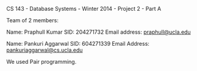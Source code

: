 CS 143 - Database Systems - Winter 2014 - Project 2 - Part A

Team of 2 members:

Name: Praphull Kumar
SID: 204271732
Email address: praphull@ucla.edu

Name: Pankuri Aggarwal
SID: 604271339
Email Address: pankuriaggarwal@cs.ucla.edu

We used Pair programming.
